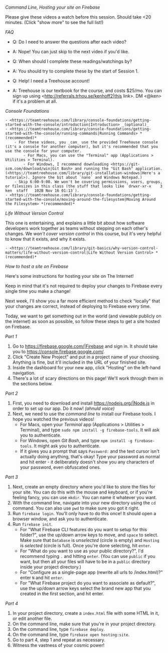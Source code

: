 *Command Line, Hosting your site on Firebase*

Please give these videos a watch before this session. Should take <20 minutes. (Click "show more" to see the full list!)



*FAQ*

- Q: Do I need to answer the questions after each video?
- A: Nope! You can just skip to the next video if you'd like.

- Q: When should I complete these readings/watchings by?
- A: You should try to complete these by the start of Session 1.

- Q: Help! I need a Treehouse account!
- A: Treehouse is our textbook for the course, and costs $25/mo. You can sign up using <http://referrals.trhou.se/kenhoff2|this link>. DM <@ken> if it's a problem at all.

*Console Foundations*

	- <https://teamtreehouse.com/library/console-foundations/getting-started-with-the-console/introduction|Introduction> _(optional)_
	- <https://teamtreehouse.com/library/console-foundations/getting-started-with-the-console/running-commands|Running Commands> *(recommended)*
		- For these videos, you _can_ use the provided Treehouse console (it's a console for another computer), but it's recommended that you use the console for your computer.
			- For Macs, you can use the "Terminal" app (Applications > Utilities > Terminal).
			- For Windows, I recommend downloading <https://git-scm.com/download/win|Git Bash> and running the "Git Bash" application. (<https://teamtreehouse.com/library/git-installation-windows|Here's a tutorial>). Ignore the bit about `nano` and Windows Notepad.)
		- Skip 6:00-9:00. We won't be covering permissions, users, groups, or filesizes in this class (the stuff that looks like `drwxr-xr-x    3 ken  staff   102B Nov 16 01:13`).
	- <https://teamtreehouse.com/library/console-foundations/getting-started-with-the-console/moving-around-the-filesystem|Moving Around the Filesystem> *(recommended)*



*Life Without Version Control*

This one is entertaining, and explains a little bit about how software developers work together as teams without stepping on each other's changes. We *won't cover version control* in this course, but it's very helpful to know that it exists, and why it exists.

	- <https://teamtreehouse.com/library/git-basics/why-version-control-matters/life-without-version-control|Life Without Version Control> *(recommended)*



*How to host a site on Firebase*

Here's some instructions for hosting your site on The Internet!

Keep in mind that it's not required to deploy your changes to Firebase every single time you make a change!

Next week, I'll show you a far more efficient method to check "locally" that your changes are correct, instead of deploying to Firebase every time.

Today, we want to get something out in the world (and viewable publicly on the internet) as soon as possible, so follow these steps to get a site hosted on Firebase.


*Part 1*

1. Go to <https://firebase.google.com/|Firebase> and sign in. It should take you to <https://console.firebase.google.com/>.
2. Click "Create New Project" and put in a project name of your choosing. Anything is fine, but it'll included in the URL of your finished site.
3. Inside the dashboard for your new app, click "Hosting" on the left-hand navigation.
4. There's a lot of scary directions on this page! We'll work through them in the sections below.


*Part 2*

1. First, you need to download and install <https://nodejs.org/|Node.js> in order to set up our app. Do it now! _(ahnuld voice)_
2. Next, we need to use the *command line* to install our Firebase tools. I hope you watched the previous videos!
	- For Macs, open your *Terminal* app (Applications > Utilities > Terminal), and type `sudo npm install -g firebase-tools`. It will ask you to authenticate.
	- For Windows, open *Git Bash*, and type `npm install -g firebase-tools`. It might ask you to authenticate.
	- If it gives you a prompt that says `Password:` and the text cursor isn't actually doing anything, that's okay! Type your password as normal and hit enter - it deliberately doesn't show you any characters of your password, even obfuscated ones.


*Part 3*

1. Next, create an empty directory where you'd like to store the files for your site. You can do this with the mouse and keyboard, or if you're feeling fancy, you can use `mkdir`. You can name it whatever you want.
2. With the command line, navigate into your new directory using the `cd` command. You can also use `pwd` to make sure you got it right.
3. Run `firebase login`. You'll only have to do this once! It should open a browser window, and ask you to authenticate.
4. Run `firebase init`.
	- For "What Firebase CLI features do you want to setup for this folder?", use the up/down arrow keys to move, and `space` to select. Make sure that `Database` is *unselected* (circle is empty) and `Hosting` is *selected* (circle is full). Once you're done selecting, hit `enter`.
	- For "What do you want to use as your public directory?", I'd recommend typing `.` and hitting `enter`. (You can use `public` if you want, but then all your files will have to be in a `public` directory inside your project directory.)
	- For "Configure as a single-page app (rewrite all urls to /index.html)?" enter `N` and hit `enter`.
	- For "What Firebase project do you want to associate as default?", use the up/down arrow keys select the brand new app that you created in the first section, and hit enter.


*Part 4*

1. In your project directory, create a `index.html` file with some HTML in it, or edit another file.
2. On the command line, make sure that you're in your project directory.
3. On the command line, type `firebase deploy`.
4. On the command line, type `firebase open hosting:site`.
5. Go to part 4, step 1 and repeat as necessary.
6. Witness the vastness of your cosmic power!
